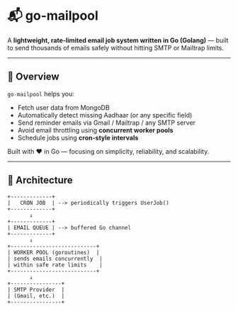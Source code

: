 # 📬 go-mailpool

A **lightweight, rate-limited email job system written in Go (Golang)** — built to send thousands of emails safely without hitting SMTP or Mailtrap limits.

---

## 🚀 Overview

`go-mailpool` helps you:
- Fetch user data from MongoDB  
- Automatically detect missing Aadhaar (or any specific field)  
- Send reminder emails via Gmail / Mailtrap / any SMTP server  
- Avoid email throttling using **concurrent worker pools**  
- Schedule jobs using **cron-style intervals**

Built with ❤️ in Go — focusing on simplicity, reliability, and scalability.

---

## 🧱 Architecture

```text
+-------------+
|   CRON JOB  | --> periodically triggers UserJob()
+-------------+
       ↓
+-------------+
| EMAIL QUEUE | --> buffered Go channel
+-------------+
       ↓
+---------------------------+
| WORKER POOL (goroutines)  |
| sends emails concurrently  |
| within safe rate limits    |
+---------------------------+
       ↓
+----------------+
| SMTP Provider  |
| (Gmail, etc.)  |
+----------------+
